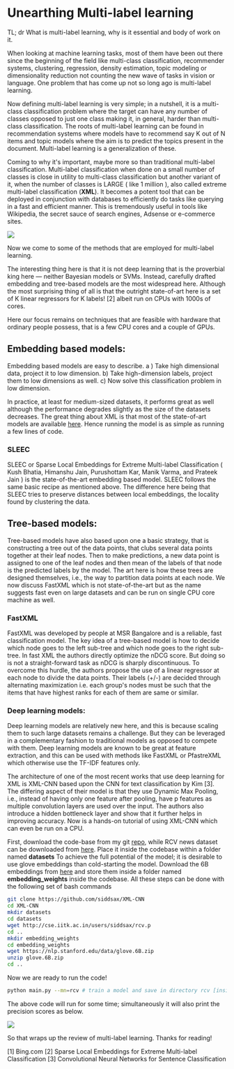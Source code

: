
# Unearthing Multi-label learning

TL; dr What is multi-label learning, why is it essential and body of work on it.

When looking at machine learning tasks, most of them have been out there since the beginning of the field like multi-class classification, recommender systems, clustering, regression, density estimation, topic modeling or dimensionality reduction not counting the new wave of tasks in vision or language. One problem that has come up not so long ago is multi-label learning.

Now defining multi-label learning is very simple; in a nutshell, it is a multi-class classification problem where the target can have any number of classes opposed to just one class making it, in general, harder than multi-class classification. The roots of multi-label learning can be found in recommendation systems where models have to recommend say K out of N items and topic models where the aim is to predict the topics present in the document. Multi-label learning is a generalization of these.

Coming to why it's important, maybe more so than traditional multi-label classification. Multi-label classification when done on a small number of classes is close in utility to multi-class classification but another variant of it, when the number of classes is LARGE (  like 1 million ), also called extreme multi-label classification (**XML**). It becomes a potent tool that can be deployed in conjunction with databases to efficiently do tasks like querying in a fast and efficient manner. This is tremendously useful in tools like Wikipedia, the secret sauce of search engines, Adsense or e-commerce sites. 

![](http://siddharthasaxena.com/blogImgs/bing.png)  

Now we come to some of the methods that are employed for multi-label learning.

The interesting thing here is that it is not deep learning that is the proverbial king here — neither Bayesian models or SVMs. Instead, carefully drafted embedding and tree-based models are the most widespread here. Although the most surprising thing of all is that the outright state-of-art here is a set of K linear regressors for K labels! [2] albeit run on CPUs with 1000s of cores. 

Here our focus remains on techniques that are feasible with hardware that ordinary people possess, that is a few CPU cores and a couple of GPUs.

## Embedding based models:

Embedding based models are easy to describe. a ) Take high dimensional data, project it to low dimension. b) Take high-dimension labels, project them to low dimensions as well. c) Now solve this classification problem in low dimension. 

In practice, at least for medium-sized datasets, it performs great as well although the performance degrades slightly as the size of the datasets decreases. The great thing about XML is that most of the state-of-art models are available [here](http://manikvarma.org/downloads/XC/XMLRepository.html). Hence running the model is as simple as running a few lines of code. 

### SLEEC
SLEEC or Sparse Local Embeddings for Extreme Multi-label Classification ( Kush Bhatia, Himanshu Jain, Purushottam Kar, Manik Varma, and Prateek Jain ) is the state-of-the-art embedding based model. SLEEC follows the same basic recipe as mentioned above. The difference here being that SLEEC tries to preserve distances between local embeddings, the locality found by clustering the data. 

## Tree-based models:

Tree-based models have also based upon one a basic strategy, that is constructing a tree out of the data points, that clubs several data points together at their leaf nodes. Then to make predictions, a new data point is assigned to one of the leaf nodes and then mean of the labels of that node is the predicted labels by the model. The art here is how these trees are designed themselves, i.e., the way to partition data points at each node.  We now discuss FastXML which is not state-of-the-art but as the name suggests fast even on large datasets and can be run on single CPU core machine as well.

### FastXML

FastXML was developed by people at MSR Bangalore and is a reliable, fast classification model. The key idea of a tree-based model is how to decide which node goes to the left sub-tree and which node goes to the right sub-tree. In fast XML the authors directly optimize the nDCG score. But doing so is not a straight-forward task as nDCG is sharply discontinuous. 
To overcome this hurdle, the authors propose the use of a linear regressor at each node to divide the data points. Their labels (+/-) are decided through alternating maximization i.e. each group's nodes must be such that the items that have highest ranks for each of them are same or similar.

### Deep learning models:

Deep learning models are relatively new here, and this is because scaling them to such large datasets remains a challenge. But they can be leveraged in a complementary fashion to traditional models as opposed to compete with them. Deep learning models are known to be great at feature extraction, and this can be used with methods like FastXML or PfastreXML which otherwise use the TF-IDF features only.

The architecture of one of the most recent works that use deep learning for XML is XML-CNN based upon the CNN for text classification by Kim [3]. The differing aspect of their model is that they use Dynamic Max Pooling, i.e., instead of having only one feature after pooling, have p features as multiple convolution layers are used over the input. The authors also introduce a hidden bottleneck layer and show that it further helps in improving accuracy. Now is a hands-on tutorial of using XML-CNN which can even be run on a CPU.
 
First, download the code-base from my git [repo](https://github.com/siddsax/XML-CNN), while RCV news dataset can be downloaded from [here](http://cse.iitk.ac.in/users/siddsax/rcv.p). Place it inside the codebase within a folder named **datasets** To achieve the full potential of the model; it is desirable to use glove embeddings than cold-starting the model. Download the 6B embeddings from [here](https://nlp.stanford.edu/data/glove.6B.zip) and store them inside a folder named **embedding_weights** inside the codebase.
All these steps can be done with the following set of bash commands
```bash
git clone https://github.com/siddsax/XML-CNN
cd XML-CNN
mkdir datasets
cd datasets
wget http://cse.iitk.ac.in/users/siddsax/rcv.p
cd ..
mkdir embedding_weights
cd embedding_weights
wget https://nlp.stanford.edu/data/glove.6B.zip
unzip glove.6B.zip
cd ..
```
Now we are ready to run the code!
```bash
python main.py --mn=rcv # train a model and save in directory rcv [inside saved_models]
```
The above code will run for some time; simultaneously it will also print the precision scores as below.

![](http://siddharthasaxena.com/blogimgs/p1.png)

So that wraps up the review of multi-label learning. Thanks for reading!

[1] Bing.com
[2] Sparse Local Embeddings for Extreme Multi-label Classification
[3] Convolutional Neural Networks for Sentence Classification
